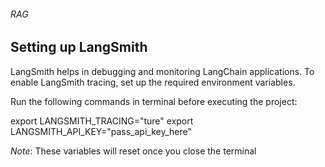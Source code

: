 ###### RAG

## Setting up LangSmith

LangSmith helps in debugging and monitoring LangChain applications. To enable LangSmith tracing, set up the required environment variables.

Run the following commands in terminal before executing the project:

export LANGSMITH_TRACING="ture"
export LANGSMITH_API_KEY="pass_api_key_here"

*Note*: These variables will reset once you close the terminal

